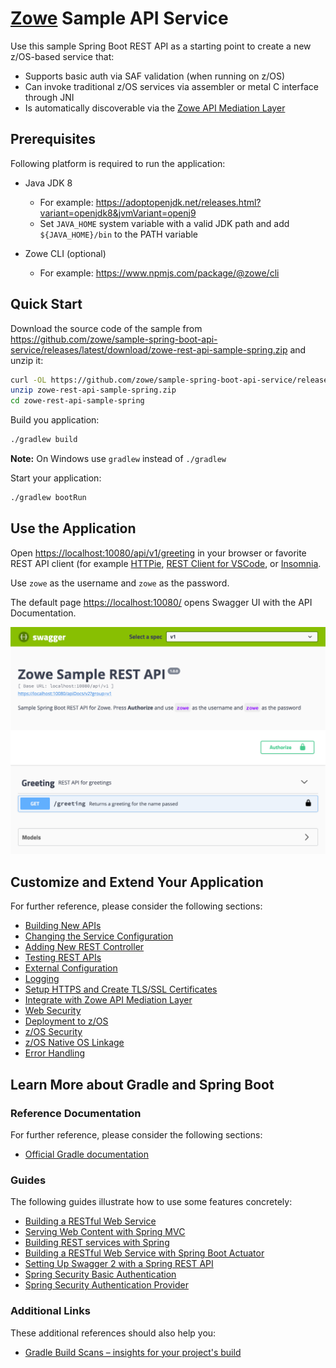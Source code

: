 # [Zowe](https://zowe.org/) Sample API Service

Use this sample Spring Boot REST API as a starting point to create a new z/OS-based service that:

- Supports basic auth via SAF validation (when running on z/OS)
- Can invoke traditional z/OS services via assembler or metal C interface through JNI
- Is automatically discoverable via the [Zowe API Mediation Layer](https://github.com/zowe/api-layer)

## Prerequisites

Following platform is required to run the application:

- Java JDK 8
  - For example: <https://adoptopenjdk.net/releases.html?variant=openjdk8&jvmVariant=openj9>
  - Set `JAVA_HOME` system variable with a valid JDK path and add `${JAVA_HOME}/bin` to the PATH variable

- Zowe CLI (optional)
  - For example: <https://www.npmjs.com/package/@zowe/cli>

## Quick Start

Download the source code of the sample from <https://github.com/zowe/sample-spring-boot-api-service/releases/latest/download/zowe-rest-api-sample-spring.zip> and unzip it:

```bash
curl -OL https://github.com/zowe/sample-spring-boot-api-service/releases/latest/download/zowe-rest-api-sample-spring.zip
unzip zowe-rest-api-sample-spring.zip
cd zowe-rest-api-sample-spring
```

Build you application:

```bash
./gradlew build
```

**Note:** On Windows use `gradlew` instead of `./gradlew`

Start your application:

```bash
./gradlew bootRun
```

## Use the Application

Open <https://localhost:10080/api/v1/greeting> in your browser or favorite REST API client (for example [HTTPie](https://httpie.org/), [REST Client for VSCode](https://marketplace.visualstudio.com/items?itemName=humao.rest-client), or [Insomnia](https://insomnia.rest/).

Use `zowe` as the username and `zowe` as the password.

The default page <https://localhost:10080/> opens Swagger UI with the API Documentation.

![Swagger UI](docs/images/swagger.png)

## Customize and Extend Your Application

For further reference, please consider the following sections:

- [Building New APIs](docs/building-new-apis.md)
- [Changing the Service Configuration](docs/changing-service-configuration.md)
- [Adding New REST Controller](docs/adding-new-controller.md)
- [Testing REST APIs](docs/testing.md)
- [External Configuration](docs/config.md)
- [Logging](docs/logging.md)
- [Setup HTTPS and Create TLS/SSL Certificates](docs/https-setup.md)
- [Integrate with Zowe API Mediation Layer](docs/zowe-integrate-with-apiml.md)
- [Web Security](docs/web-security.md)
- [Deployment to z/OS](docs/zos-deployment.md)
- [z/OS Security](docs/zos-security.md)
- [z/OS Native OS Linkage](docs/zos-native-os-linkage.md)
- [Error Handling](docs/error-handling.md)

## Learn More about Gradle and Spring Boot

### Reference Documentation

For further reference, please consider the following sections:

- [Official Gradle documentation](https://docs.gradle.org)

### Guides

The following guides illustrate how to use some features concretely:

- [Building a RESTful Web Service](https://spring.io/guides/gs/rest-service/)
- [Serving Web Content with Spring MVC](https://spring.io/guides/gs/serving-web-content/)
- [Building REST services with Spring](https://spring.io/guides/tutorials/bookmarks/)
- [Building a RESTful Web Service with Spring Boot Actuator](https://spring.io/guides/gs/actuator-service/)
- [Setting Up Swagger 2 with a Spring REST API](https://www.baeldung.com/swagger-2-documentation-for-spring-rest-api)
- [Spring Security Basic Authentication](https://www.baeldung.com/spring-security-basic-authentication)
- [Spring Security Authentication Provider](https://www.baeldung.com/spring-security-authentication-provider)

### Additional Links

These additional references should also help you:

- [Gradle Build Scans – insights for your project's build](https://scans.gradle.com#gradle)
